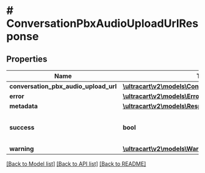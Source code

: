 # # ConversationPbxAudioUploadUrlResponse

## Properties

Name | Type | Description | Notes
------------ | ------------- | ------------- | -------------
**conversation_pbx_audio_upload_url** | [**\ultracart\v2\models\ConversationPbxAudioUploadUrl**](ConversationPbxAudioUploadUrl.md) |  | [optional]
**error** | [**\ultracart\v2\models\Error**](Error.md) |  | [optional]
**metadata** | [**\ultracart\v2\models\ResponseMetadata**](ResponseMetadata.md) |  | [optional]
**success** | **bool** | Indicates if API call was successful | [optional]
**warning** | [**\ultracart\v2\models\Warning**](Warning.md) |  | [optional]

[[Back to Model list]](../../README.md#models) [[Back to API list]](../../README.md#endpoints) [[Back to README]](../../README.md)
